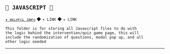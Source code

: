 ## `🌿 JAVASCRIPT 🌿`
[`✦ ʜᴇʟᴘғᴜʟ ɪɴғᴏ`](https://en.wikipedia.org/wiki/JavaScript) ◆ `✦ LINK` ◆ `✦ LINK`

    This folder is for storing all Javascript files to do with  
    the logic behind the intervention/quiz game page, this will 
    include the randomization of questions, modal pop up, and all 
    other logic needed
------
